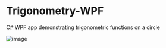 # Trigonometry-WPF
C# WPF app demonstrating trigonometric functions on a circle

![image](https://user-images.githubusercontent.com/32206769/114068569-bb578400-98a6-11eb-97eb-5d1624ff6566.png)
